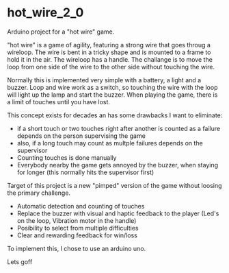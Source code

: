 # hot_wire_2_0
Arduino project for a "hot wire" game.

"hot wire" is a game of agility, featuring a strong wire that goes throug a wireloop. The wire is bent in a tricky shape and is mounted to a frame to hold it in the air. The wireloop has a handle.
The challange is to move the loop from one side of the wire to the other side without touching the wire.

Normally this is implemented very simple with a battery, a light and a buzzer. Loop and wire work as a switch, so touching the wire with the loop will light up the lamp and start the buzzer. When playing the game, there is a limit of touches until you have lost. 

This concept exists for decades an has some drawbacks I want to eliminate:

* if a short touch or two touches right after another is counted as a failure depends on the person supervising the game
* also, if a long touch may count as multple failures depends on the supervisor
* Counting touches is done manually
* Everybody nearby the game gets annoyed by the buzzer, when staying for longer (this normally hits the supervisor first)

Target of this project is a new "pimped" version of the game without loosing the primary challenge.

* Automatic detection and counting of touches
* Replace the buzzer with visual and haptic feedback to the player (Led's on the loop, Vibration motor in the handle)
* Posibility to select from multiple difficulties
* Clear and rewarding feedback for win/loss

To implement this, I chose to use an arduino uno.

Lets goff

